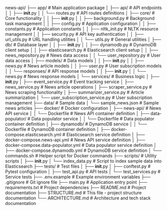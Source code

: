news-api/
├── app/                      # Main application package
│   ├── api/                  # API endpoints
│   │   ├── __init__.py
│   │   └── routes.py         # API routes definitions
│   ├── core/                 # Core functionality
│   │   ├── __init__.py
│   │   ├── background.py     # Background task management
│   │   ├── config.py         # Application configuration
│   │   ├── constants.py      # Application constants
│   │   ├── nltk_init.py      # NLTK resource management
│   │   ├── security.py       # API key authentication
│   │   ├── url_utils.py      # URL handling utilities
│   │   └── utils.py          # General utilities
│   ├── db/                   # Database layer
│   │   ├── __init__.py
│   │   ├── dynamodb.py       # DynamoDB client setup
│   │   ├── elasticsearch.py  # Elasticsearch client setup
│   │   ├── news_repository.py # News data access
│   │   └── user_repository.py # User data access
│   ├── models/               # Data models
│   │   ├── __init__.py
│   │   ├── news.py           # News article models
│   │   ├── user.py           # User subscription models
│   │   └── responses/        # API response models
│   │       ├── __init__.py
│   │       └── news.py       # News response models
│   └── services/             # Business logic
│       ├── __init__.py
│       ├── event_service.py  # Event tracking service
│       ├── news_service.py   # News article operations
│       ├── scraper_service.py # News scraping functionality
│       ├── summarizer_service.py # Article summarization
│       └── user_subscription_service.py # User subscription management
├── data/                     # Sample data
│   └── sample_news.json      # Sample news articles
├── docker/                   # Docker configuration
│   ├── news-api/             # News API service
│   │   └── Dockerfile        # News API container definition
│   ├── data-populator/       # Data populator service
│   │   └── Dockerfile        # Data populator container definition
│   ├── dynamodb/             # DynamoDB service
│   │   └── Dockerfile        # DynamoDB container definition
│   ├── docker-compose.elasticsearch.yml # Elasticsearch service definition
│   ├── docker-compose.news-api.yml      # News API service definition
│   ├── docker-compose.data-populator.yml # Data populator service definition
│   ├── docker-compose.dynamodb.yml      # DynamoDB service definition
│   └── commands.sh           # Helper script for Docker commands
├── scripts/                  # Utility scripts
│   ├── __init__.py
│   └── index_data.py         # Script to index sample data into Elasticsearch
├── tests/                    # Test files
│   ├── __init__.py
│   ├── conftest.py           # Pytest configuration
│   ├── test_api.py           # API tests
│   └── test_services.py      # Service tests
├── .env.example              # Example environment variables
├── .gitignore                # Git ignore file
├── main.py                   # Application entry point
├── requirements.txt          # Project dependencies
├── README.md                 # Project documentation
├── STRUCTURE.md              # This file - project structure documentation
└── ARCHITECTURE.md           # Architecture and tech stack documentation